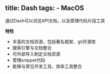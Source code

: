 title: Dash
tags:
    - MacOS
---

通过Dash可以浏览API文档，以及管理代码片段工具

__特性__

- 丰富的文档资源，包括著名框架、git开源库
- 搜索引擎与文档整合
- 可外部导入制定文档资源
- 管理snippet代码
- 能够与常见开发工具，效率工具整合
